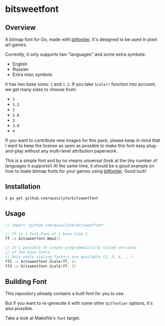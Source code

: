 # bitsweetfont

## Overview

A bitmap font for Go, made with [bitfontier](https://github.com/quasilyte/bitfontier). It's designed to be used in pixel art games.

Currently, it only supports two "languages" and some extra symbols:

* English
* Russian
* Extra misc symbols

It has two base sizes: `1` and `1.3`. If you take `Scale()` function into account, we get many sizes to choose from:

* `1`
* `1.3`
* `2`
* `2.6`
* `3`
* `3.9`
* `4`

If you want to contribute new images for this pack, please keep in mind that I want to keep the license as open as possible to make this font easy plug-and-play without any multi-level attribution paperwork.

This is a simple font and by no means universal (look at the tiny number of languages it supports!) At the same time, it should be a good example on how to make bitmap fonts for your games using [bitfontier](https://github.com/quasilyte/bitfontier). Good luck!

## Installation

```bash
$ go get github.com/quasilyte/bitsweetfont
```

## Usage

```go
// import "github.com/quasilyte/bitsweetfont"

// ff is a font.Face of a base size 1.
ff := bitsweetfont.New1()

// It's possible to create programmatically scaled versions
// of the base fonts.
// Only whole scaling factors are available (2, 3, 4, ...)
ff2 := bitsweetfont.Scale(ff, 2)
ff3 := bitsweetfont.Scale(ff, 3)
```

## Building Font

This repository already contains a built font for you to use.

But if you want to re-generate it with some other `bitfontier` options, it's also possible.

Take a look at Makefile's `font` target.
